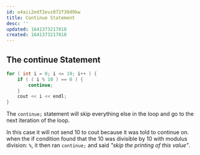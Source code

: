 ```yaml
---
id: o4aii2edf2evz872f30d9kw
title: Continue Statement
desc: ''
updated: 1641373217018
created: 1641373217018
---
```



## The continue Statement

```cpp
for ( int i = 0; i <= 19; i++ ) {
	if ( ( i % 10 ) == 0 ) {
		continue;
	}
	cout << i << endl;
}
```

The `continue;` statement will skip everything else in the loop and go to the next iteration of the loop.

In this case it will not send 10 to cout because it was told to continue on.
when the if condition found that the 10 was divisible by 10 with modulus division: `%`, it then ran `continue;` and said _"skip the printing of this value"_.
